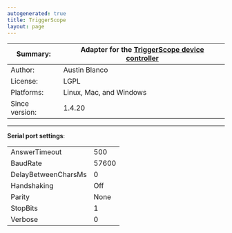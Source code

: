 ```yaml
---
autogenerated: true
title: TriggerScope
layout: page
---
```


| Summary:       | Adapter for the [TriggerScope device controller](http://www.triggerscope.com/) |
|----------------|--------------------------------------------------------------------------------|
| Author:        | Austin Blanco                                                                  |
| License:       | LGPL                                                                           |
| Platforms:     | Linux, Mac, and Windows                                                        |
| Since version: | 1.4.20                                                                         |

------------------------------------------------------------------------

**Serial port settings**:

|                     |       |
|---------------------|-------|
| AnswerTimeout       | 500   |
| BaudRate            | 57600 |
| DelayBetweenCharsMs | 0     |
| Handshaking         | Off   |
| Parity              | None  |
| StopBits            | 1     |
| Verbose             | 0     |
